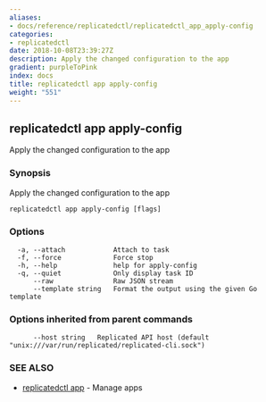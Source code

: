 ```yaml
---
aliases:
- docs/reference/replicatedctl/replicatedctl_app_apply-config
categories:
- replicatedctl
date: 2018-10-08T23:39:27Z
description: Apply the changed configuration to the app
gradient: purpleToPink
index: docs
title: replicatedctl app apply-config
weight: "551"
---
```


## replicatedctl app apply-config

Apply the changed configuration to the app

### Synopsis

Apply the changed configuration to the app

```
replicatedctl app apply-config [flags]
```

### Options

```
  -a, --attach            Attach to task
  -f, --force             Force stop
  -h, --help              help for apply-config
  -q, --quiet             Only display task ID
      --raw               Raw JSON stream
      --template string   Format the output using the given Go template
```

### Options inherited from parent commands

```
      --host string   Replicated API host (default "unix:///var/run/replicated/replicated-cli.sock")
```

### SEE ALSO

* [replicatedctl app](/api/replicatedctl/replicatedctl_app/)	 - Manage apps

